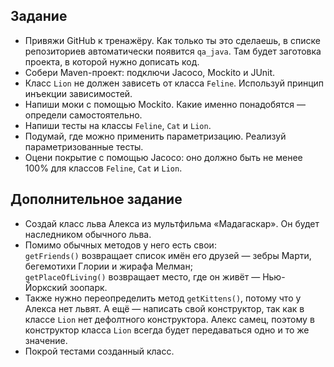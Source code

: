 ## Задание
- Привяжи GitHub к тренажёру. Как только ты это сделаешь, в списке репозиториев автоматически появится `qa_java`. Там будет заготовка проекта, в которой нужно дописать код.
- Собери Maven-проект: подключи Jacoco, Mockito и JUnit.
- Класс `Lion` не должен зависеть от класса `Feline`. Используй принцип инъекции зависимостей.
- Напиши моки с помощью Mockito. Какие именно понадобятся — определи самостоятельно.
- Напиши тесты на классы `Feline`, `Cat` и `Lion`.
- Подумай, где можно применить параметризацию. Реализуй параметризованные тесты.
- Оцени покрытие с помощью Jacoco: оно должно быть не менее 100% для классов `Feline`, `Cat` и `Lion`.
## Дополнительное задание
- Создай класс льва Алекса из мультфильма «Мадагаскар». Он будет наследником обычного льва.
- Помимо обычных методов у него есть свои:  
`getFriends()` возвращает список имён его друзей — зебры Марти, бегемотихи Глории и жирафа Мелман;  
`getPlaceOfLiving()` возвращает место, где он живёт — Нью-Йоркский зоопарк.  
- Также нужно переопределить метод `getKittens()`, потому что у Алекса нет львят. А ещё — написать свой конструктор, так как в классе `Lion` нет дефолтного конструктора. Алекс самец, поэтому в конструктор класса `Lion` всегда будет передаваться одно и то же значение. 
- Покрой тестами созданный класс.
